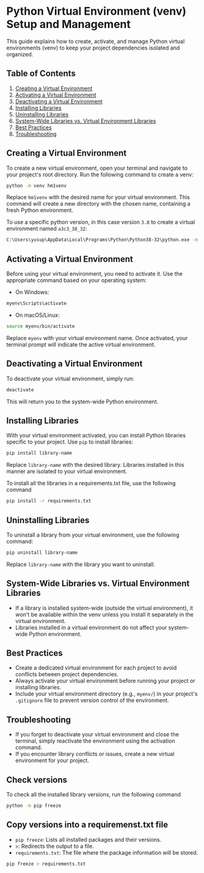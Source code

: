 # Python Virtual Environment (venv) Setup and Management

This guide explains how to create, activate, and manage Python virtual environments (venv) to keep your project dependencies isolated and organized.

## Table of Contents

1. [Creating a Virtual Environment](#creating-a-virtual-environment)
2. [Activating a Virtual Environment](#activating-a-virtual-environment)
3. [Deactivating a Virtual Environment](#deactivating-a-virtual-environment)
4. [Installing Libraries](#installing-libraries)
5. [Uninstalling Libraries](#uninstalling-libraries)
6. [System-Wide Libraries vs. Virtual Environment Libraries](#system-wide-libraries-vs-virtual-environment-libraries)
7. [Best Practices](#best-practices)
8. [Troubleshooting](#troubleshooting)

## Creating a Virtual Environment

To create a new virtual environment, open your terminal and navigate to your project's root directory. Run the following command to create a venv:

```bash
python -m venv hm1venv
```

Replace `hm1venv` with the desired name for your virtual environment. This command will create a new directory with the chosen name, containing a fresh Python environment.

To use a specific python version, in this case version `3.8` to create a virtual environment named `a3c3_38_32`:

```bash
C:\Users\yusup\AppData\Local\Programs\Python\Python38-32\python.exe -m venv a3c3_38_32
```

## Activating a Virtual Environment

Before using your virtual environment, you need to activate it. Use the appropriate command based on your operating system:

- On Windows:

```bash
myenv\Scripts\activate
```

- On macOS/Linux:

```bash
source myenv/bin/activate
```

Replace `myenv` with your virtual environment name. Once activated, your terminal prompt will indicate the active virtual environment.

## Deactivating a Virtual Environment

To deactivate your virtual environment, simply run:

```bash
deactivate
```

This will return you to the system-wide Python environment.

## Installing Libraries

With your virtual environment activated, you can install Python libraries specific to your project. Use `pip` to install libraries:

```bash
pip install library-name
```

Replace `library-name` with the desired library. Libraries installed in this manner are isolated to your virtual environment.

To install all the libraries in a requirements.txt file, use the following command

```bash
pip install -r requirements.txt
```

## Uninstalling Libraries

To uninstall a library from your virtual environment, use the following command:

```bash
pip uninstall library-name
```

Replace `library-name` with the library you want to uninstall.

## System-Wide Libraries vs. Virtual Environment Libraries

- If a library is installed system-wide (outside the virtual environment), it won't be available within the venv unless you install it separately in the virtual environment.
- Libraries installed in a virtual environment do not affect your system-wide Python environment.

## Best Practices

- Create a dedicated virtual environment for each project to avoid conflicts between project dependencies.
- Always activate your virtual environment before running your project or installing libraries.
- Include your virtual environment directory (e.g., `myenv/`) in your project's `.gitignore` file to prevent version control of the environment.

## Troubleshooting

- If you forget to deactivate your virtual environment and close the terminal, simply reactivate the environment using the activation command.
- If you encounter library conflicts or issues, create a new virtual environment for your project.

## Check versions

To check all the installed library versions, run the following command

```bash
python -m pip freeze
```

## Copy versions into a requiremenst.txt file

- `pip freeze`: Lists all installed packages and their versions.
- `>`: Redirects the output to a file.
- `requirements.txt`: The file where the package information will be stored.

```bash
pip freeze > requirements.txt
```
